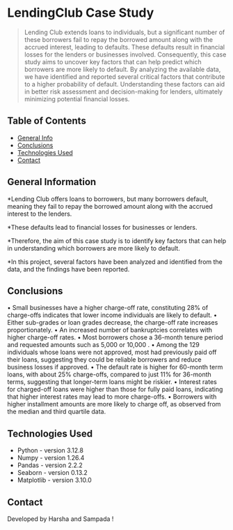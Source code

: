 # LendingClub Case Study
> Lending Club extends loans to individuals, but a significant number of these borrowers fail to repay the borrowed amount along with the accrued interest, leading to defaults. These defaults result in financial losses for the lenders or businesses involved. Consequently, this case study aims to uncover key factors that can help predict which borrowers are more likely to default. By analyzing the available data, we have identified and reported several critical factors that contribute to a higher probability of default. Understanding these factors can aid in better risk assessment and decision-making for lenders, ultimately minimizing potential financial losses.

## Table of Contents
* [General Info](#general-information)
* [Conclusions](#conclusions)
* [Technologies Used](#technologies-used)
* [Contact](#contact)

## General Information
*Lending Club offers loans to borrowers, but many borrowers default, meaning they fail to repay the borrowed amount along with the accrued interest to the lenders.

*These defaults lead to financial losses for businesses or lenders.

*Therefore, the aim of this case study is to identify key factors that can help in understanding which borrowers are more likely to default.

*In this project, several factors have been analyzed and identified from the data, and the findings have been reported.

## Conclusions
•	Small businesses have a higher charge-off rate, constituting 28% of charge-offs indicates that lower income individuals are likely to default.
•	Either sub-grades or loan grades decrease, the charge-off rate increases proportionately.
•	An increased number of bankruptcies correlates with higher charge-off rates.
•	Most borrowers chose a 36-month tenure period and requested amounts such as 5,000 or 10,000 .
•	Among the 129 individuals whose loans were not approved, most had previously paid off their loans, suggesting they could be reliable borrowers and reduce business losses if approved.
•	The default rate is higher for 60-month term loans, with about 25% charge-offs, compared to just 11% for 36-month terms, suggesting that longer-term loans might be riskier.
•	Interest rates for charged-off loans were higher than those for fully paid loans, indicating that higher interest rates may lead to more charge-offs.
•	Borrowers with higher installment amounts are more likely to charge off, as observed from the median and third quartile data.

## Technologies Used
- Python - version 3.12.8
- Numpy - version 1.26.4
- Pandas - version 2.2.2
- Seaborn - version 0.13.2
- Matplotlib - version 3.10.0

## Contact
Developed by Harsha and Sampada !
